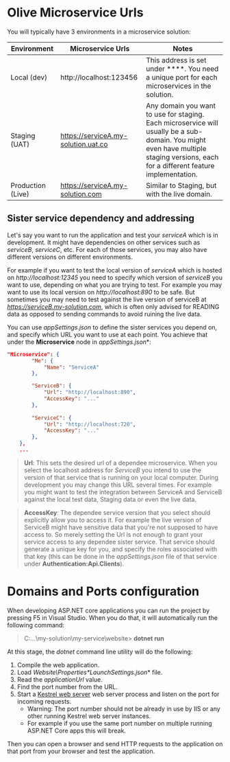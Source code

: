 # Olive Microservice Urls
You will typically have 3 environments in a microservice solution:


| Environment  | Microservice Urls | Notes
| ------------- | ------------- | ------------- 
| Local (dev)  | http://localhost:123456 | This address is set under ****. You need a unique port for each microservices in the solution.
| Staging (UAT) | https://serviceA.my-solution.uat.co | Any domain you want to use for staging. Each microservice will usually be a sub-domain. You might even have multiple staging versions, each for a different feature implementation.
| Production (Live) | https://serviceA.my-solution.com  | Similar to Staging, but with the live domain. 

## Sister service dependency and addressing
Let's say you want to run the application and test your *serviceA* which is in development. It might have dependencies on other services such as *serviceB*, *serviceC*, etc. For each of those services, you may also have different versions on different environments.

For example if you want to test the local version of *serviceA* which is hosted on *http://localhost:12345* you need to specify which version of *serviceB* you want to use, depending on what you are trying to test. For example you may want to use its local version on *http://localhost:890* to be safe. But sometimes you may need to test against the live version of serviceB at *https://serviceB.my-solution.com*, which is often only advised for READING data as opposed to sending commands to avoid ruining the live data.

You can use *appSettings.json* to define the sister services you depend on, and specify which URL you want to use at each point. You achieve that under the **Microservice** node in *appSettings.json**:

```json
"Microservice": {
        "Me": {
            "Name": "ServiceA"
        },

        "ServiceB": {
            "Url": "http://localhost:890",
            "AccessKey": "..."
        },
        
        "ServiceC": {
            "Url": "http://localhost:720",
            "AccessKey": "..."
        },
    },
    ...
```


> **Url**: This sets the desired url of a dependee microservice. When you select the localhost address for *ServiceB* you intend to use the version of that service that is running on your local computer. During development you may change this URL several times. For example you might want to test the integration between ServiceA and ServiceB against the local test data, Staging data or even the live data.

> **AccessKey**: The dependee service version that you select should explicitly allow you to access it. For example the live version of ServiceB might have sensitive data that you're not supposed to have access to. So merely setting the Url is not enough to grant your service access to any dependee sister service. That service should generate a unique key for you, and specify the roles associated with that key (this can be done in the *appSettings.json* file of that service under **Authentication:Api.Clients**).


# Domains and Ports configuration
When developing ASP.NET core applications you can run the project by pressing F5 in Visual Studio. When you do that, it will automatically run the following command:
> C:\...\my-solution\my-service\website> **dotnet run**

At this stage, the *dotnet* command line utility will do the following:

1. Compile the web application.
2. Load *Website\Properties\**LaunchSettings.json*** file.
3. Read the *applicationUrl* value.
4. Find the port number from the URL.   
5. Start a [Kestrel web server](https://docs.microsoft.com/en-us/aspnet/core/fundamentals/servers/kestrel?tabs=aspnetcore2x) web server process and listen on the port for incoming requests.
   - Warning: The port number should not be already in use by IIS or any other running Kestrel web server instances.
   - For example if you use the same port number on multiple running ASP.NET Core apps this will break.

Then you can open a browser and send HTTP requests to the application on that port from your browser and test the application.
